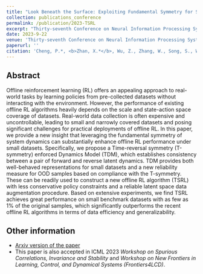 ```yaml
---
title: "Look Beneath the Surface: Exploiting Fundamental Symmetry for Sample-Efficient Offline RL"
collection: publications_conference
permalink: /publication/2023-TSRL
excerpt: "Thirty-seventh Conference on Neural Information Processing Systems (NeurIPS 2023)."
date: 2023-9-22
venue: 'Thirty-seventh Conference on Neural Information Processing Systems (NeurIPS 2023).'
paperurl: ''
citation: 'Cheng, P.*, <b>Zhan, X.*</b>, Wu, Z., Zhang, W., Song, S., Wang, H., Lin, Y., & Jiang, L. Look Beneath the Surface: Exploiting Fundamental Symmetry for Sample-Efficient Offline RL. In the <i>Thirty-seventh Conference on Neural Information Processing Systems (NeurIPS 2023)</i>.'
---
```


Abstract
---
Offline reinforcement learning (RL) offers an appealing approach to real-world tasks by learning policies from pre-collected datasets without interacting with the environment. However, the performance of existing offline RL algorithms heavily depends on the scale and state-action space coverage of datasets. Real-world data collection is often expensive and uncontrollable, leading to small and narrowly covered datasets and posing significant challenges for practical deployments of offline RL. In this paper, we provide a new insight that leveraging the fundamental symmetry of system dynamics can substantially enhance offline RL performance under small datasets. Specifically, we propose a Time-reversal symmetry (T-symmetry) enforced Dynamics Model (TDM), which establishes consistency between a pair of forward and reverse latent dynamics. TDM provides both well-behaved representations for small datasets and a new reliability measure for OOD samples based on compliance with the T-symmetry. These can be readily used to construct a new offline RL algorithm (TSRL) with less conservative policy constraints and a reliable latent space data augmentation procedure. Based on extensive experiments, we find TSRL achieves great performance on small benchmark datasets with as few as 1% of the original samples, which significantly outperforms the recent offline RL algorithms in terms of data efficiency and generalizability.

Other information
---
* [Arxiv version of the paper](https://arxiv.org/abs/2306.04220)
* This paper is also accepted in ICML 2023 <i>Workshop on Spurious Correlations, Invariance and Stability</i> and <i>Workshop on New Frontiers in Learning, Control, and Dynamical Systems (Frontiers4LCD)</i>.